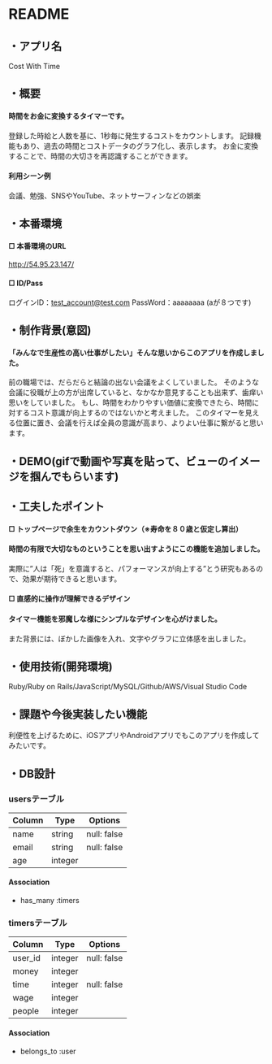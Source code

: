 # README

## ・アプリ名
Cost With Time

## ・概要
#### 時間をお金に変換するタイマーです。
登録した時給と人数を基に、1秒毎に発生するコストをカウントします。
記録機能もあり、過去の時間とコストデータのグラフ化し、表示します。
お金に変換することで、時間の大切さを再認識することができます。

#### 利用シーン例
会議、勉強、SNSやYouTube、ネットサーフィンなどの娯楽

## ・本番環境
#### □ 本番環境のURL
http://54.95.23.147/
#### □ ID/Pass
ログインID：test_account@test.com
PassWord：aaaaaaaa (aが８つです)

## ・制作背景(意図)
#### 「みんなで生産性の高い仕事がしたい」そんな思いからこのアプリを作成しました。
前の職場では、だらだらと結論の出ない会議をよくしていました。
そのような会議に役職が上の方が出席していると、なかなか意見することも出来ず、歯痒い思いをしていました。
もし、時間をわかりやすい価値に変換できたら、時間に対するコスト意識が向上するのではないかと考えました。
このタイマーを見える位置に置き、会議を行えば全員の意識が高まり、よりよい仕事に繋がると思います。

## ・DEMO(gifで動画や写真を貼って、ビューのイメージを掴んでもらいます)

## ・工夫したポイント
#### □ トップページで余生をカウントダウン（※寿命を８０歳と仮定し算出）
#### 時間の有限で大切なものということを思い出すようにこの機能を追加しました。
実際に”人は「死」を意識すると、パフォーマンスが向上する”とう研究もあるので、効果が期待できると思います。

#### □ 直感的に操作が理解できるデザイン
#### タイマー機能を邪魔しな様にシンプルなデザインを心がけました。
また背景には、ぼかした画像を入れ、文字やグラフに立体感を出しました。

## ・使用技術(開発環境)
Ruby/Ruby on Rails/JavaScript/MySQL/Github/AWS/Visual Studio Code

## ・課題や今後実装したい機能
利便性を上げるために、iOSアプリやAndroidアプリでもこのアプリを作成してみたいです。

## ・DB設計

### usersテーブル

|Column|Type|Options|
|------|----|-------|
|name|string|null: false|
|email|string|null: false|
|age|integer||

#### Association
- has_many :timers   

### timersテーブル

|Column|Type|Options|
|------|----|-------|
|user_id|integer|null: false|
|money|integer||
|time|integer|null: false|
|wage|integer||
|people|integer||

#### Association
- belongs_to :user